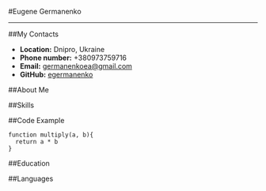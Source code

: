 #Eugene Germanenko
******************
##My Contacts
* __Location:__ Dnipro, Ukraine
* __Phone number:__ +380973759716
* __Email:__ germanenkoea@gmail.com 
* __GitHub:__ [egermanenko](https://github.com/egermanenko/)

##About Me


##Skills

##Code Example
```
function multiply(a, b){
  return a * b
}
```

##Education

##Languages